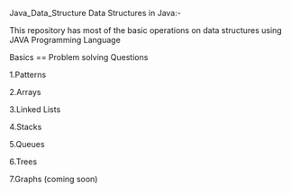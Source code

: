 Java_Data_Structure
Data Structures in Java:-

This repository has most of the basic operations on data structures using JAVA Programming Language

Basics == Problem solving Questions

1.Patterns

2.Arrays

3.Linked Lists

4.Stacks

5.Queues

6.Trees

7.Graphs (coming soon)
